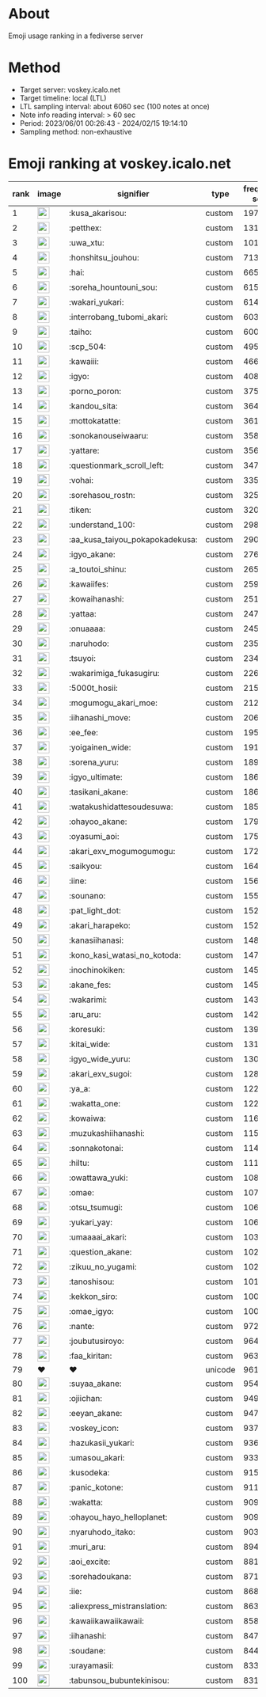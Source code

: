 # About
Emoji usage ranking in a fediverse server

# Method
- Target server: voskey.icalo.net
- Target timeline: local (LTL)
- LTL sampling interval: about 6060 sec (100 notes at once)
- Note info reading interval: > 60 sec
- Period: 2023/06/01 00:26:43 - 2024/02/15 19:14:10 
- Sampling method: non-exhaustive

# Emoji ranking at voskey.icalo.net

|rank|image|signifier|type|frequency score|
|----|----|----|----|----|
|1|<img height="24" src="https://voskey.icalo.net/emoji/kusa_akarisou.webp">|:kusa_akarisou:|custom|19785|
|2|<img height="24" src="https://voskey.icalo.net/emoji/petthex.webp">|:petthex:|custom|13124|
|3|<img height="24" src="https://voskey.icalo.net/emoji/uwa_xtu.webp">|:uwa_xtu:|custom|10145|
|4|<img height="24" src="https://voskey.icalo.net/emoji/honshitsu_jouhou.webp">|:honshitsu_jouhou:|custom|7130|
|5|<img height="24" src="https://voskey.icalo.net/emoji/hai.webp">|:hai:|custom|6656|
|6|<img height="24" src="https://voskey.icalo.net/emoji/soreha_hountouni_sou.webp">|:soreha_hountouni_sou:|custom|6158|
|7|<img height="24" src="https://voskey.icalo.net/emoji/wakari_yukari.webp">|:wakari_yukari:|custom|6142|
|8|<img height="24" src="https://voskey.icalo.net/emoji/interrobang_tubomi_akari.webp">|:interrobang_tubomi_akari:|custom|6036|
|9|<img height="24" src="https://voskey.icalo.net/emoji/taiho.webp">|:taiho:|custom|6000|
|10|<img height="24" src="https://voskey.icalo.net/emoji/scp_504.webp">|:scp_504:|custom|4952|
|11|<img height="24" src="https://voskey.icalo.net/emoji/kawaiii.webp">|:kawaiii:|custom|4666|
|12|<img height="24" src="https://voskey.icalo.net/emoji/igyo.webp">|:igyo:|custom|4087|
|13|<img height="24" src="https://voskey.icalo.net/emoji/porno_poron.webp">|:porno_poron:|custom|3757|
|14|<img height="24" src="https://voskey.icalo.net/emoji/kandou_sita.webp">|:kandou_sita:|custom|3649|
|15|<img height="24" src="https://voskey.icalo.net/emoji/mottokatatte.webp">|:mottokatatte:|custom|3615|
|16|<img height="24" src="https://voskey.icalo.net/emoji/sonokanouseiwaaru.webp">|:sonokanouseiwaaru:|custom|3584|
|17|<img height="24" src="https://voskey.icalo.net/emoji/yattare.webp">|:yattare:|custom|3568|
|18|<img height="24" src="https://voskey.icalo.net/emoji/questionmark_scroll_left.webp">|:questionmark_scroll_left:|custom|3474|
|19|<img height="24" src="https://voskey.icalo.net/emoji/vohai.webp">|:vohai:|custom|3353|
|20|<img height="24" src="https://voskey.icalo.net/emoji/sorehasou_rostn.webp">|:sorehasou_rostn:|custom|3254|
|21|<img height="24" src="https://voskey.icalo.net/emoji/tiken.webp">|:tiken:|custom|3201|
|22|<img height="24" src="https://voskey.icalo.net/emoji/understand_100.webp">|:understand_100:|custom|2982|
|23|<img height="24" src="https://voskey.icalo.net/emoji/aa_kusa_taiyou_pokapokadekusa.webp">|:aa_kusa_taiyou_pokapokadekusa:|custom|2909|
|24|<img height="24" src="https://voskey.icalo.net/emoji/igyo_akane.webp">|:igyo_akane:|custom|2760|
|25|<img height="24" src="https://voskey.icalo.net/emoji/a_toutoi_shinu.webp">|:a_toutoi_shinu:|custom|2657|
|26|<img height="24" src="https://voskey.icalo.net/emoji/kawaiifes.webp">|:kawaiifes:|custom|2597|
|27|<img height="24" src="https://voskey.icalo.net/emoji/kowaihanashi.webp">|:kowaihanashi:|custom|2515|
|28|<img height="24" src="https://voskey.icalo.net/emoji/yattaa.webp">|:yattaa:|custom|2474|
|29|<img height="24" src="https://voskey.icalo.net/emoji/onuaaaa.webp">|:onuaaaa:|custom|2450|
|30|<img height="24" src="https://voskey.icalo.net/emoji/naruhodo.webp">|:naruhodo:|custom|2352|
|31|<img height="24" src="https://voskey.icalo.net/emoji/tsuyoi.webp">|:tsuyoi:|custom|2346|
|32|<img height="24" src="https://voskey.icalo.net/emoji/wakarimiga_fukasugiru.webp">|:wakarimiga_fukasugiru:|custom|2269|
|33|<img height="24" src="https://voskey.icalo.net/emoji/5000t_hosii.webp">|:5000t_hosii:|custom|2155|
|34|<img height="24" src="https://voskey.icalo.net/emoji/mogumogu_akari_moe.webp">|:mogumogu_akari_moe:|custom|2129|
|35|<img height="24" src="https://voskey.icalo.net/emoji/iihanashi_move.webp">|:iihanashi_move:|custom|2066|
|36|<img height="24" src="https://voskey.icalo.net/emoji/ee_fee.webp">|:ee_fee:|custom|1953|
|37|<img height="24" src="https://voskey.icalo.net/emoji/yoigainen_wide.webp">|:yoigainen_wide:|custom|1919|
|38|<img height="24" src="https://voskey.icalo.net/emoji/sorena_yuru.webp">|:sorena_yuru:|custom|1895|
|39|<img height="24" src="https://voskey.icalo.net/emoji/igyo_ultimate.webp">|:igyo_ultimate:|custom|1868|
|40|<img height="24" src="https://voskey.icalo.net/emoji/tasikani_akane.webp">|:tasikani_akane:|custom|1860|
|41|<img height="24" src="https://voskey.icalo.net/emoji/watakushidattesoudesuwa.webp">|:watakushidattesoudesuwa:|custom|1851|
|42|<img height="24" src="https://voskey.icalo.net/emoji/ohayoo_akane.webp">|:ohayoo_akane:|custom|1796|
|43|<img height="24" src="https://voskey.icalo.net/emoji/oyasumi_aoi.webp">|:oyasumi_aoi:|custom|1753|
|44|<img height="24" src="https://voskey.icalo.net/emoji/akari_exv_mogumogumogu.webp">|:akari_exv_mogumogumogu:|custom|1722|
|45|<img height="24" src="https://voskey.icalo.net/emoji/saikyou.webp">|:saikyou:|custom|1647|
|46|<img height="24" src="https://voskey.icalo.net/emoji/iine.webp">|:iine:|custom|1564|
|47|<img height="24" src="https://voskey.icalo.net/emoji/sounano.webp">|:sounano:|custom|1554|
|48|<img height="24" src="https://voskey.icalo.net/emoji/pat_light_dot.webp">|:pat_light_dot:|custom|1527|
|49|<img height="24" src="https://voskey.icalo.net/emoji/akari_harapeko.webp">|:akari_harapeko:|custom|1523|
|50|<img height="24" src="https://voskey.icalo.net/emoji/kanasiihanasi.webp">|:kanasiihanasi:|custom|1484|
|51|<img height="24" src="https://voskey.icalo.net/emoji/kono_kasi_watasi_no_kotoda.webp">|:kono_kasi_watasi_no_kotoda:|custom|1475|
|52|<img height="24" src="https://voskey.icalo.net/emoji/inochinokiken.webp">|:inochinokiken:|custom|1459|
|53|<img height="24" src="https://voskey.icalo.net/emoji/akane_fes.webp">|:akane_fes:|custom|1456|
|54|<img height="24" src="https://voskey.icalo.net/emoji/wakarimi.webp">|:wakarimi:|custom|1431|
|55|<img height="24" src="https://voskey.icalo.net/emoji/aru_aru.webp">|:aru_aru:|custom|1427|
|56|<img height="24" src="https://voskey.icalo.net/emoji/koresuki.webp">|:koresuki:|custom|1398|
|57|<img height="24" src="https://voskey.icalo.net/emoji/kitai_wide.webp">|:kitai_wide:|custom|1317|
|58|<img height="24" src="https://voskey.icalo.net/emoji/igyo_wide_yuru.webp">|:igyo_wide_yuru:|custom|1308|
|59|<img height="24" src="https://voskey.icalo.net/emoji/akari_exv_sugoi.webp">|:akari_exv_sugoi:|custom|1283|
|60|<img height="24" src="https://voskey.icalo.net/emoji/ya_a.webp">|:ya_a:|custom|1229|
|61|<img height="24" src="https://voskey.icalo.net/emoji/wakatta_one.webp">|:wakatta_one:|custom|1220|
|62|<img height="24" src="https://voskey.icalo.net/emoji/kowaiwa.webp">|:kowaiwa:|custom|1162|
|63|<img height="24" src="https://voskey.icalo.net/emoji/muzukashiihanashi.webp">|:muzukashiihanashi:|custom|1159|
|64|<img height="24" src="https://voskey.icalo.net/emoji/sonnakotonai.webp">|:sonnakotonai:|custom|1141|
|65|<img height="24" src="https://voskey.icalo.net/emoji/hiltu.webp">|:hiltu:|custom|1118|
|66|<img height="24" src="https://voskey.icalo.net/emoji/owattawa_yuki.webp">|:owattawa_yuki:|custom|1086|
|67|<img height="24" src="https://voskey.icalo.net/emoji/omae.webp">|:omae:|custom|1076|
|68|<img height="24" src="https://voskey.icalo.net/emoji/otsu_tsumugi.webp">|:otsu_tsumugi:|custom|1066|
|69|<img height="24" src="https://voskey.icalo.net/emoji/yukari_yay.webp">|:yukari_yay:|custom|1066|
|70|<img height="24" src="https://voskey.icalo.net/emoji/umaaaai_akari.webp">|:umaaaai_akari:|custom|1038|
|71|<img height="24" src="https://voskey.icalo.net/emoji/question_akane.webp">|:question_akane:|custom|1029|
|72|<img height="24" src="https://voskey.icalo.net/emoji/zikuu_no_yugami.webp">|:zikuu_no_yugami:|custom|1029|
|73|<img height="24" src="https://voskey.icalo.net/emoji/tanoshisou.webp">|:tanoshisou:|custom|1019|
|74|<img height="24" src="https://voskey.icalo.net/emoji/kekkon_siro.webp">|:kekkon_siro:|custom|1009|
|75|<img height="24" src="https://voskey.icalo.net/emoji/omae_igyo.webp">|:omae_igyo:|custom|1009|
|76|<img height="24" src="https://voskey.icalo.net/emoji/nante.webp">|:nante:|custom|972|
|77|<img height="24" src="https://voskey.icalo.net/emoji/joubutusiroyo.webp">|:joubutusiroyo:|custom|964|
|78|<img height="24" src="https://voskey.icalo.net/emoji/faa_kiritan.webp">|:faa_kiritan:|custom|963|
|79|❤|❤|unicode|961|
|80|<img height="24" src="https://voskey.icalo.net/emoji/suyaa_akane.webp">|:suyaa_akane:|custom|954|
|81|<img height="24" src="https://voskey.icalo.net/emoji/ojiichan.webp">|:ojiichan:|custom|949|
|82|<img height="24" src="https://voskey.icalo.net/emoji/eeyan_akane.webp">|:eeyan_akane:|custom|947|
|83|<img height="24" src="https://voskey.icalo.net/emoji/voskey_icon.webp">|:voskey_icon:|custom|937|
|84|<img height="24" src="https://voskey.icalo.net/emoji/hazukasii_yukari.webp">|:hazukasii_yukari:|custom|936|
|85|<img height="24" src="https://voskey.icalo.net/emoji/umasou_akari.webp">|:umasou_akari:|custom|933|
|86|<img height="24" src="https://voskey.icalo.net/emoji/kusodeka.webp">|:kusodeka:|custom|915|
|87|<img height="24" src="https://voskey.icalo.net/emoji/panic_kotone.webp">|:panic_kotone:|custom|911|
|88|<img height="24" src="https://voskey.icalo.net/emoji/wakatta.webp">|:wakatta:|custom|909|
|89|<img height="24" src="https://voskey.icalo.net/emoji/ohayou_hayo_helloplanet.webp">|:ohayou_hayo_helloplanet:|custom|909|
|90|<img height="24" src="https://voskey.icalo.net/emoji/nyaruhodo_itako.webp">|:nyaruhodo_itako:|custom|903|
|91|<img height="24" src="https://voskey.icalo.net/emoji/muri_aru.webp">|:muri_aru:|custom|894|
|92|<img height="24" src="https://voskey.icalo.net/emoji/aoi_excite.webp">|:aoi_excite:|custom|881|
|93|<img height="24" src="https://voskey.icalo.net/emoji/sorehadoukana.webp">|:sorehadoukana:|custom|871|
|94|<img height="24" src="https://voskey.icalo.net/emoji/iie.webp">|:iie:|custom|868|
|95|<img height="24" src="https://voskey.icalo.net/emoji/aliexpress_mistranslation.webp">|:aliexpress_mistranslation:|custom|863|
|96|<img height="24" src="https://voskey.icalo.net/emoji/kawaiikawaiikawaii.webp">|:kawaiikawaiikawaii:|custom|858|
|97|<img height="24" src="https://voskey.icalo.net/emoji/iihanashi.webp">|:iihanashi:|custom|847|
|98|<img height="24" src="https://voskey.icalo.net/emoji/soudane.webp">|:soudane:|custom|844|
|99|<img height="24" src="https://voskey.icalo.net/emoji/urayamasii.webp">|:urayamasii:|custom|833|
|100|<img height="24" src="https://voskey.icalo.net/emoji/tabunsou_bubuntekinisou.webp">|:tabunsou_bubuntekinisou:|custom|831|

